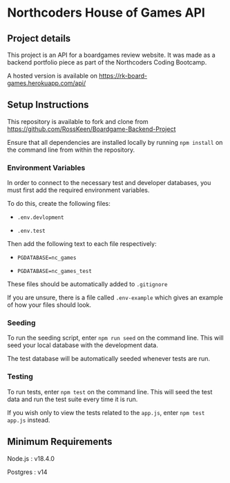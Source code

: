 # Northcoders House of Games API

## Project details

This project is an API for a boardgames review website. It was made as a backend portfolio piece as part of the Northcoders Coding Bootcamp.

A hosted version is available on https://rk-board-games.herokuapp.com/api/

## Setup Instructions

This repository is available to fork and clone from https://github.com/RossKeen/Boardgame-Backend-Project

Ensure that all dependencies are installed locally by running `npm install` on the command line from within the repository.

### Environment Variables

In order to connect to the necessary test and developer databases, you must first add the required environment variables.

To do this, create the following files:

- `.env.devlopment`

- `.env.test`

Then add the following text to each file respectively:

- `PGDATABASE=nc_games`

- `PGDATABASE=nc_games_test`

These files should be automatically added to `.gitignore`

If you are unsure, there is a file called `.env-example` which gives an example of how your files should look.

### Seeding

To run the seeding script, enter `npm run seed` on the command line. This will seed your local database with the development data.

The test database will be automatically seeded whenever tests are run.

### Testing

To run tests, enter `npm test` on the command line. This will seed the test data and run the test suite every time it is run.

If you wish only to view the tests related to the `app.js`, enter `npm test app.js` instead.

## Minimum Requirements

Node.js : v18.4.0

Postgres : v14

